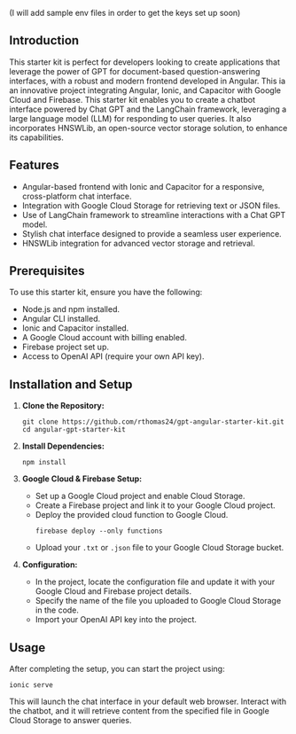 (I will add sample env files in order to get the keys set up soon)

## Introduction
This starter kit is perfect for developers looking to create applications that leverage the power of GPT for document-based question-answering interfaces, with a robust and modern frontend developed in Angular. This ia an innovative project integrating Angular, Ionic, and Capacitor with Google Cloud and Firebase. This starter kit enables you to create a chatbot interface powered by Chat GPT and the LangChain framework, leveraging a large language model (LLM) for responding to user queries. It also incorporates HNSWLib, an open-source vector storage solution, to enhance its capabilities.

## Features
- Angular-based frontend with Ionic and Capacitor for a responsive, cross-platform chat interface.
- Integration with Google Cloud Storage for retrieving text or JSON files.
- Use of LangChain framework to streamline interactions with a Chat GPT model.
- Stylish chat interface designed to provide a seamless user experience.
- HNSWLib integration for advanced vector storage and retrieval.

## Prerequisites
To use this starter kit, ensure you have the following:
- Node.js and npm installed.
- Angular CLI installed.
- Ionic and Capacitor installed.
- A Google Cloud account with billing enabled.
- Firebase project set up.
- Access to OpenAI API (require your own API key).

## Installation and Setup
1. **Clone the Repository:**
   ```
   git clone https://github.com/rthomas24/gpt-angular-starter-kit.git
   cd angular-gpt-starter-kit
   ```

2. **Install Dependencies:**
   ```
   npm install
   ```

3. **Google Cloud & Firebase Setup:**
   - Set up a Google Cloud project and enable Cloud Storage.
   - Create a Firebase project and link it to your Google Cloud project.
   - Deploy the provided cloud function to Google Cloud.
      ```
      firebase deploy --only functions
      ```
   - Upload your `.txt` or `.json` file to your Google Cloud Storage bucket.

4. **Configuration:**
   - In the project, locate the configuration file and update it with your Google Cloud and Firebase project details.
   - Specify the name of the file you uploaded to Google Cloud Storage in the code.
   - Import your OpenAI API key into the project.

## Usage
After completing the setup, you can start the project using:
```
ionic serve
```
This will launch the chat interface in your default web browser. Interact with the chatbot, and it will retrieve content from the specified file in Google Cloud Storage to answer queries.

